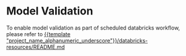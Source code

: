 # Model Validation
To enable model validation as part of scheduled databricks workflow, please refer to [{{template "project_name_alphanumeric_underscore"}}/databricks-resources/README.md](../databricks-resources/README.md)